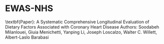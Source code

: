 # EWAS-NHS

\textbf{Paper}: A Systematic Comprehensive Longitudinal Evaluation of Dietary Factors Associated with Coronary Heart Disease
Authors: Soodabeh Milanlouei, Giuia Menichetti, Yanping Li, Joseph Loscalzo, Walter C. Willett, Albert-Laslo Barabasi



